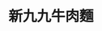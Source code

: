---
title: "新九九牛肉麵"
description: "新九九牛肉麵"
layout: shop
keywords:
  - 美食競賽
  - 台灣美食
  - 美食精選
datePublished: "2025-06-30"
dateModified: "2025-07-05"
city: "新北市"
district: "五股區"
address: "248新北市五股區成泰路三段247號"
phone: "0222928059"
geo: "25.093612604703925, 121.44652060392576"
google_map: "https://maps.app.goo.gl/tqMwNpdqCZUJAT3SA"
footinder: "https://footinder.com.tw/%E6%96%B0%E5%8C%97%E5%B8%82%E4%BA%94%E8%82%A1%E5%8D%80/61838/"
official: "https://www.facebook.com/profile.php?id=100085834876593"
award:
  - name: "台北國際牛肉麵節"
    year: "2024"
    entries:
      - group: "鮮食組"
        cooking_style: "清燉"
        rank: "銅牌"

---